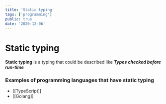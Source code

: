 ```yaml
---
title: 'Static typing'
tags: ['programming']
public: true
date: '2020-12-06'
---
```


# Static typing

**Static typing** is a typing that could be described like ***Types checked before run-time***

### Examples of programming languages that have static typing

- [[TypeScript]]
- [[Golang]]


